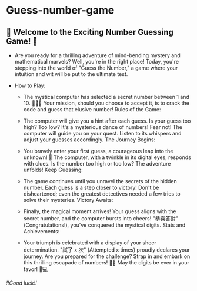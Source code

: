 # **Guess-number-game**
## 🎉 Welcome to the Exciting Number Guessing Game! 🎉

* Are you ready for a thrilling adventure of mind-bending mystery and mathematical marvels? Well, you're in the right place! Today, you're stepping into the world of "Guess the Number," a game where your intuition and wit will be put to the ultimate test.

* How to Play:

  * The mystical computer has selected a secret number between 1 and 10. 🧙‍♂️🔮
Your mission, should you choose to accept it, is to crack the code and guess that elusive number!
Rules of the Game:

  * The computer will give you a hint after each guess. Is your guess too high? Too low? It's a mysterious dance of numbers!
Fear not! The computer will guide you on your quest. Listen to its whispers and adjust your guesses accordingly.
The Journey Begins:

  * You bravely enter your first guess, a courageous leap into the unknown! 🚀
The computer, with a twinkle in its digital eyes, responds with clues. Is the number too high or too low? The adventure unfolds!
Keep Guessing:

  * The game continues until you unravel the secrets of the hidden number. Each guess is a step closer to victory!
Don't be disheartened; even the greatest detectives needed a few tries to solve their mysteries.
Victory Awaits:

  * Finally, the magical moment arrives! Your guess aligns with the secret number, and the computer bursts into cheers!
"恭喜答對" (Congratulations!), you've conquered the mystical digits.
Stats and Achievements:

  * Your triumph is celebrated with a display of your sheer determination. "試了 x 次" (Attempted x times) proudly declares your journey.
Are you prepared for the challenge? Strap in and embark on this thrilling escapade of numbers! 🚀✨ May the digits be ever in your favor! 🌟💻

*!!Good luck!!*

